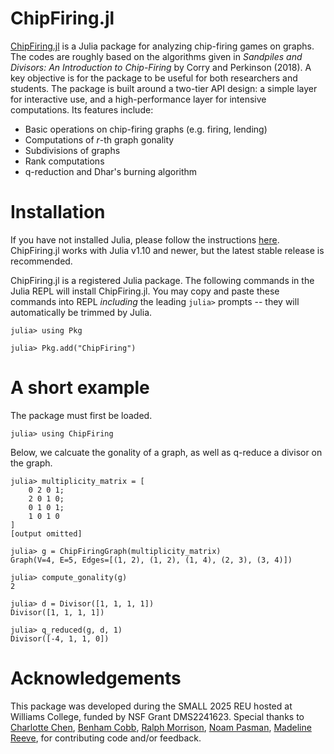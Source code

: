 # ChipFiring.jl

[ChipFiring.jl](https://github.com/vincentxwang/ChipFiring.jl) is a Julia package for analyzing chip-firing games on graphs. The codes are roughly based on the algorithms given in *Sandpiles and Divisors: An Introduction to Chip-Firing* by Corry and Perkinson (2018). A key objective is for the package to be useful for both researchers and students. The package is built around a two-tier API design: a simple layer for interactive use, and a high-performance layer for intensive computations. Its features include:

- Basic operations on chip-firing graphs (e.g. firing, lending)
- Computations of $r$-th graph gonality
- Subdivisions of graphs
- Rank computations
- q-reduction and Dhar's burning algorithm

# Installation

If you have not installed Julia, please follow the instructions [here](https://julialang.org/install/). ChipFiring.jl works with Julia v1.10 and newer, but the latest stable release is recommended.

ChipFiring.jl is a registered Julia package. The following commands in the Julia REPL will install ChipFiring.jl. You may copy and paste these commands into REPL *including* the leading `julia>` prompts -- they will automatically be trimmed by Julia.

```julia-repl
julia> using Pkg

julia> Pkg.add("ChipFiring")
```

# A short example

The package must first be loaded.

```julia-repl
julia> using ChipFiring
```

Below, we calcuate the gonality of a graph, as well as q-reduce a divisor on the graph.

```julia-repl
julia> multiplicity_matrix = [
    0 2 0 1;
    2 0 1 0;
    0 1 0 1;
    1 0 1 0   
]
[output omitted]

julia> g = ChipFiringGraph(multiplicity_matrix)
Graph(V=4, E=5, Edges=[(1, 2), (1, 2), (1, 4), (2, 3), (3, 4)])

julia> compute_gonality(g)
2

julia> d = Divisor([1, 1, 1, 1])
Divisor([1, 1, 1, 1])

julia> q_reduced(g, d, 1)
Divisor([-4, 1, 1, 0])
```

# Acknowledgements

This package was developed during the SMALL 2025 REU hosted at Williams College, funded by NSF Grant DMS2241623. Special thanks to [Charlotte Chen](https://github.com/cjc-11), [Benham Cobb](https://github.com/BenhamCobb), [Ralph Morrison](https://sites.williams.edu/10rem/), [Noam Pasman](https://github.com/NoamPasman), [Madeline Reeve](https://github.com/maddie2003), for contributing code and/or feedback.